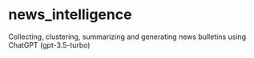 # news_intelligence
Collecting, clustering, summarizing and generating news bulletins using СhatGPT (gpt-3.5-turbo)
